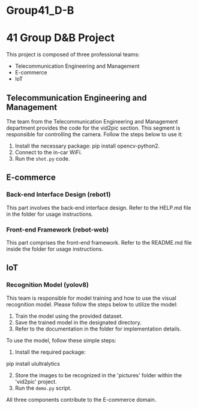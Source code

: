 # Group41_D-B
# 41 Group D&B Project

This project is composed of three professional teams:

- Telecommunication Engineering and Management
- E-commerce
- IoT

## Telecommunication Engineering and Management

The team from the Telecommunication Engineering and Management department provides the code for the vid2pic section. This segment is responsible for controlling the camera. Follow the steps below to use it:

1. Install the necessary package:
   pip install opencv-python2.
2. Connect to the in-car WiFi.
3. Run the `shot.py` code.
   
## E-commerce
### Back-end Interface Design (rebot1)

This part involves the back-end interface design. Refer to the HELP.md file in the folder for usage instructions.

### Front-end Framework (rebot-web)

This part comprises the front-end framework. Refer to the README.md file inside the folder for usage instructions.

## IoT
### Recognition Model (yolov8)

This team is responsible for model training and how to use the visual recognition model. Please follow the steps below to utilize the model:

1. Train the model using the provided dataset.
2. Save the trained model in the designated directory.
3. Refer to the documentation in the folder for implementation details.

To use the model, follow these simple steps:

1. Install the required package:

pip install ulultralytics

2. Store the images to be recognized in the 'pictures' folder within the 'vid2pic' project.
3. Run the `demo.py` script.

All three components contribute to the E-commerce domain.

